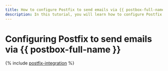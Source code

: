 ```yaml
---
title: How to configure Postfix to send emails via {{ postbox-full-name }}
description: In this tutorial, you will learn how to configure Postfix on a VM in {{ yandex-cloud }} to send emails via {{ postbox-name }}.
---
```


# Configuring Postfix to send emails via {{ postbox-full-name }}

{% include [postfix-integration](../../_tutorials/serverless/postfix-integration.md) %}



